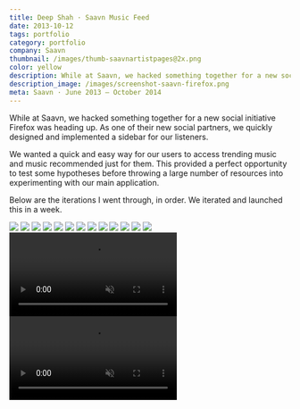 ```yaml
---
title: Deep Shah · Saavn Music Feed
date: 2013-10-12
tags: portfolio
category: portfolio
company: Saavn
thumbnail: /images/thumb-saavnartistpages@2x.png
color: yellow
description: While at Saavn, we hacked something together for a new social initiative Firefox was heading up. As one of their new social partners, we quickly designed and implemented a sidebar for our listeners.
description_image: /images/screenshot-saavn-firefox.png
meta: Saavn · June 2013 — October 2014
---
```


While at Saavn, we hacked something together for a new social initiative Firefox was heading up. As one of their new social partners, we quickly designed and implemented a sidebar for our listeners.

We wanted a quick and easy way for our users to access trending music and music recommended just for them. This provided a perfect opportunity to test some hypotheses before throwing a large number of resources into experimenting with our main application.

Below are the iterations I went through, in order. We iterated and launched this in a week.

<img src="/images/firefox-sidebar-1.jpg">
<img src="/images/firefox-sidebar-2.jpg">
<img src="/images/firefox-sidebar-3.jpg">
<img src="/images/firefox-sidebar-4.jpg">
<img src="/images/firefox-sidebar-5.jpg">
<img src="/images/firefox-sidebar-6.jpg">
<img src="/images/firefox-sidebar-7.jpg">

<img src="/images/firefox-sidebar-9.jpg">
<img src="/images/firefox-sidebar-10.jpg">
<img src="/images/firefox-sidebar-11.jpg">
<img src="/images/firefox-sidebar-12.jpg">
<img src="/images/firefox-sidebar-13.jpg">
<img src="/images/firefox-sidebar-14.jpg">

<video preload="auto" autoplay loop muted>
<source src="http://i.imgur.com/8F1yREz.webm" type="video/webm">
<source src="http://i.imgur.com/8F1yREz.mp4" type="video/mp4">
</video>
<video preload="auto" autoplay loop muted>
<source src="http://i.imgur.com/wVx87ou.webm" type="video/webm">
<source src="http://i.imgur.com/wVx87ou.mp4" type="video/mp4">
</video>
